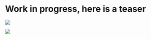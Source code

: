 # Work in progress, here is a teaser

![](https://hsto.org/getpro/habr/post_images/45d/82a/d9f/45d82ad9f666f7068488dc3f1e5c9da1.png)

![](http://hsto.org/files/1ba/93f/a5a/1ba93fa5a48646e2a9614271c943b4da.png)